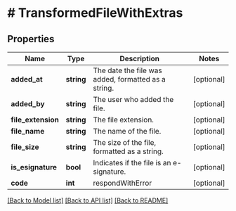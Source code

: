 # # TransformedFileWithExtras

## Properties

Name | Type | Description | Notes
------------ | ------------- | ------------- | -------------
**added_at** | **string** | The date the file was added, formatted as a string. | [optional]
**added_by** | **string** | The user who added the file. | [optional]
**file_extension** | **string** | The file extension. | [optional]
**file_name** | **string** | The name of the file. | [optional]
**file_size** | **string** | The size of the file, formatted as a string. | [optional]
**is_esignature** | **bool** | Indicates if the file is an e-signature. | [optional]
**code** | **int** | respondWithError | [optional]

[[Back to Model list]](../../README.md#models) [[Back to API list]](../../README.md#endpoints) [[Back to README]](../../README.md)
